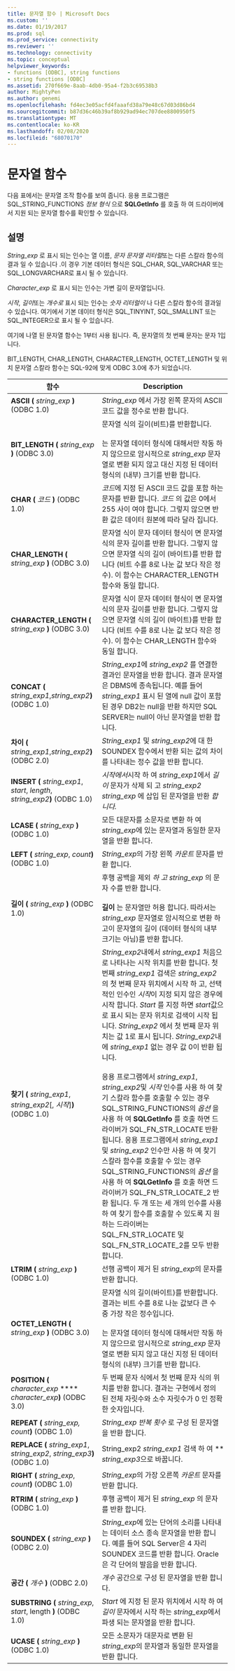 ```yaml
---
title: 문자열 함수 | Microsoft Docs
ms.custom: ''
ms.date: 01/19/2017
ms.prod: sql
ms.prod_service: connectivity
ms.reviewer: ''
ms.technology: connectivity
ms.topic: conceptual
helpviewer_keywords:
- functions [ODBC], string functions
- string functions [ODBC]
ms.assetid: 270f669e-8aab-4db0-95a4-f2b3c69538b3
author: MightyPen
ms.author: genemi
ms.openlocfilehash: fd4ec3e05acfd4faaafd38a79e48c67d03d86bd4
ms.sourcegitcommit: b87d36c46b39af8b929ad94ec707dee8800950f5
ms.translationtype: MT
ms.contentlocale: ko-KR
ms.lasthandoff: 02/08/2020
ms.locfileid: "68070170"
---
```

# <a name="string-functions"></a>문자열 함수
다음 표에서는 문자열 조작 함수를 보여 줍니다. 응용 프로그램은 SQL_STRING_FUNCTIONS *정보 형식* 으로 **SQLGetInfo** 를 호출 하 여 드라이버에서 지원 되는 문자열 함수를 확인할 수 있습니다.  
  
## <a name="remarks"></a>설명  
 *String_exp* 로 표시 되는 인수는 열 이름, *문자 문자열 리터럴*또는 다른 스칼라 함수의 결과 일 수 있습니다 .이 경우 기본 데이터 형식은 SQL_CHAR, SQL_VARCHAR 또는 SQL_LONGVARCHAR로 표시 될 수 있습니다.  
  
 *Character_exp* 로 표시 되는 인수는 가변 길이 문자열입니다.  
  
 *시작*, *길이*또는 *개수로* 표시 되는 인수는 *숫자 리터럴이* 나 다른 스칼라 함수의 결과일 수 있습니다. 여기에서 기본 데이터 형식은 SQL_TINYINT, SQL_SMALLINT 또는 SQL_INTEGER으로 표시 될 수 있습니다.  
  
 여기에 나열 된 문자열 함수는 1부터 사용 됩니다. 즉, 문자열의 첫 번째 문자는 문자 1입니다.  
  
 BIT_LENGTH, CHAR_LENGTH, CHARACTER_LENGTH, OCTET_LENGTH 및 위치 문자열 스칼라 함수는 SQL-92에 맞게 ODBC 3.0에 추가 되었습니다.  
  
|함수|Description|  
|--------------|-----------------|  
|**ASCII (** _string_exp_ **)** (ODBC 1.0)|*String_exp* 에서 가장 왼쪽 문자의 ASCII 코드 값을 정수로 반환 합니다.|  
|**BIT_LENGTH (** _string_exp_ **)** (ODBC 3.0)|문자열 식의 길이(비트)를 반환합니다.<br /><br /> 는 문자열 데이터 형식에 대해서만 작동 하지 않으므로 암시적으로 *string_exp* 문자열로 변환 되지 않고 대신 지정 된 데이터 형식의 (내부) 크기를 반환 합니다.|  
|**CHAR (** _코드_ **)** (ODBC 1.0)|*코드*에 지정 된 ASCII 코드 값을 포함 하는 문자를 반환 합니다. *코드* 의 값은 0에서 255 사이 여야 합니다. 그렇지 않으면 반환 값은 데이터 원본에 따라 달라 집니다.|  
|**CHAR_LENGTH (** _string_exp_ **)** (ODBC 3.0)|문자열 식이 문자 데이터 형식이 면 문자열 식의 문자 길이를 반환 합니다. 그렇지 않으면 문자열 식의 길이 (바이트)를 반환 합니다 (비트 수를 8로 나눈 값 보다 작은 정수). 이 함수는 CHARACTER_LENGTH 함수와 동일 합니다.|  
|**CHARACTER_LENGTH (** _string_exp_ **)** (ODBC 3.0)|문자열 식이 문자 데이터 형식이 면 문자열 식의 문자 길이를 반환 합니다. 그렇지 않으면 문자열 식의 길이 (바이트)를 반환 합니다 (비트 수를 8로 나눈 값 보다 작은 정수). 이 함수는 CHAR_LENGTH 함수와 동일 합니다.|  
|**CONCAT (** _string_exp1_,_string_exp2_**)** (ODBC 1.0)|*String_exp1*에 *string_exp2* 를 연결한 결과인 문자열을 반환 합니다. 결과 문자열은 DBMS에 종속됩니다. 예를 들어 *string_exp1* 표시 된 열에 null 값이 포함 된 경우 DB2는 null을 반환 하지만 SQL SERVER는 null이 아닌 문자열을 반환 합니다.|  
|**차이 (** _string_exp1_,_string_exp2_**)** (ODBC 2.0)|*String_exp1* 및 *string_exp2*에 대 한 SOUNDEX 함수에서 반환 되는 값의 차이를 나타내는 정수 값을 반환 합니다.|  
|**INSERT (** _string_exp1_, *start*, *length*, _string_exp2_**)** (ODBC 1.0)|*시작에서*시작 하 여 *string_exp1*에서 *길이* 문자가 삭제 되 고 *string_exp2* *string_exp* 에 삽입 된 문자열을 반환 *합니다.*|  
|**LCASE (** _string_exp_ **)** (ODBC 1.0)|모든 대문자를 소문자로 변환 하 여 *string_exp*에 있는 문자열과 동일한 문자열을 반환 합니다.|  
|**LEFT (** _string_exp_, _count_**)** (ODBC 1.0)|*String_exp*의 가장 왼쪽 *카운트* 문자를 반환 합니다.|  
|**길이 (** _string_exp_ **)** (ODBC 1.0)|후행 공백을 제외 *하 고 string_exp* 의 문자 수를 반환 합니다.<br /><br /> **길이** 는 문자열만 허용 합니다. 따라서는 *string_exp* 문자열로 암시적으로 변환 하 고이 문자열의 길이 (데이터 형식의 내부 크기는 아님)를 반환 합니다.|  
|**찾기 (** _string_exp1_, *string_exp2*[, *시작*]**)** (ODBC 1.0)|*String_exp2*내에서 *string_exp1* 처음으로 나타나는 시작 위치를 반환 합니다. 첫 번째 *string_exp1* 검색은 *string_exp2* 의 첫 번째 문자 위치에서 시작 하 고, 선택적인 인수인 *시작*이 지정 되지 않은 경우에 시작 합니다. *Start* 를 지정 하면 *start*값으로 표시 되는 문자 위치로 검색이 시작 됩니다. *String_exp2* 에서 첫 번째 문자 위치는 값 1로 표시 됩니다. *String_exp2*내에 *string_exp1* 없는 경우 값 0이 반환 됩니다.<br /><br /> 응용 프로그램에서 *string_exp1*, *string_exp2*및 *시작* 인수를 사용 하 여 찾기 스칼라 함수를 호출할 수 있는 경우 SQL_STRING_FUNCTIONS의 *옵션* 을 사용 하 여 **SQLGetInfo** 를 호출 하면 드라이버가 SQL_FN_STR_LOCATE 반환 됩니다. 응용 프로그램에서 *string_exp1* 및 *string_exp2* 인수만 사용 하 여 찾기 스칼라 함수를 호출할 수 있는 경우 SQL_STRING_FUNCTIONS의 *옵션* 을 사용 하 여 **SQLGetInfo** 를 호출 하면 드라이버가 SQL_FN_STR_LOCATE_2 반환 됩니다. 두 개 또는 세 개의 인수를 사용 하 여 찾기 함수를 호출할 수 있도록 지 원하는 드라이버는 SQL_FN_STR_LOCATE 및 SQL_FN_STR_LOCATE_2를 모두 반환 합니다.|  
|**LTRIM (** _string_exp_ **)** (ODBC 1.0)|선행 공백이 제거 된 *string_exp*의 문자를 반환 합니다.|  
|**OCTET_LENGTH (** _string_exp_ **)** (ODBC 3.0)|문자열 식의 길이(바이트)를 반환합니다. 결과는 비트 수를 8로 나눈 값보다 큰 수 중 가장 작은 정수입니다.<br /><br /> 는 문자열 데이터 형식에 대해서만 작동 하지 않으므로 암시적으로 *string_exp* 문자열로 변환 되지 않고 대신 지정 된 데이터 형식의 (내부) 크기를 반환 합니다.|  
|**POSITION (** _character_exp_ **** _character_exp_**)** (ODBC 3.0)|두 번째 문자 식에서 첫 번째 문자 식의 위치를 반환 합니다. 결과는 구현에서 정의 된 전체 자릿수와 소수 자릿수가 0 인 정확한 숫자입니다.|  
|**REPEAT (** _string_exp,_ _count_**)** (ODBC 1.0)|*String_exp* *반복 횟수* 로 구성 된 문자열을 반환 합니다.|  
|**REPLACE (** _string_exp1_, *string_exp2*, _string_exp3_**)** (ODBC 1.0)|String_exp2 *string_exp1* 검색 하 여 ** *string_exp3*으로 바꿉니다.|  
|**RIGHT (** _string_exp_, _count_**)** (ODBC 1.0)|*String_exp*의 가장 오른쪽 *카운트* 문자를 반환 합니다.|  
|**RTRIM (** _string_exp_ **)** (ODBC 1.0)|후행 공백이 제거 된 *string_exp* 의 문자를 반환 합니다.|  
|**SOUNDEX (** _string_exp_ **)** (ODBC 2.0)|*String_exp*에 있는 단어의 소리를 나타내는 데이터 소스 종속 문자열을 반환 합니다. 예를 들어 SQL Server은 4 자리 SOUNDEX 코드를 반환 합니다. Oracle은 각 단어의 발음을 반환 합니다.|  
|**공간 (** _개수_ **)** (ODBC 2.0)|*개수* 공간으로 구성 된 문자열을 반환 합니다.|  
|**SUBSTRING (** _string_exp_, *start*, length **)** (ODBC 1.0)|*Start* 에 지정 된 문자 위치에서 시작 하 여 *길이* 문자에서 시작 하는 *string_exp*에서 파생 되는 문자열을 반환 합니다.|  
|**UCASE (** _string_exp_ **)** (ODBC 1.0)|모든 소문자가 대문자로 변환 된 *string_exp*의 문자열과 동일한 문자열을 반환 합니다.|
